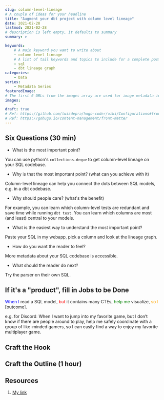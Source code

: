```yaml
---
slug: column-level-lineage
# A couple of ideas for your headline
title: "Augment your dbt project with column level lineage"
date: 2021-02-28
lastmod: 2021-02-28
# description is left empty, it defaults to summary
summary: >

keywords:
    # A main keyword you want to write about
    - column level lineage
    # A list of tail keywords and topics to include for a complete post
    - sql
    - dbt lineage graph
categories:
    - Data
series:
    - Metadata Series
featuredImage:
# The first 6 URLs from the images array are used for image metadata in the OpenGraph internal hugo template
images:
    -
draft: true
# Ref: https://github.com/luizdepra/hugo-coder/wiki/Configurations#front-matter
# Ref: https://gohugo.io/content-management/front-matter
---
```


<!--
Checklist before publication
- Review Headlines: Talk benefits, not details. Keep it short
- Review Content skimming: Break it down with bullet points, bolding, spacing
- Review Story: do I have a beginning, a middle, and end? do I tell my emotions?
e.g. storyline of a side project: life before the solution / my approach to solving it / complications I faced / end results / what woul I do differently
-->

## Six Questions (30 min)

- What is the most important point?

You can use python's `collections.deque` to get
column-level lineage on your SQL codebase.

- Why is that the most important point? (what can you achieve with it)

Column-level lineage can help you connect the
dots between SQL models, e.g. in a dbt codebase.

- Why should people care? (what's the benefit)

For example, you can learn which column-level
tests are redundant and save time while running
`dbt test`.
You can learn which columns are most (and least)
central to your models.

- What is the easiest way to understand the most important point?

Paste your SQL in my webapp, pick a column
and look at the lineage graph.

- How do you want the reader to feel?

More metadata about your SQL codebase is
accessible.

- What should the reader do next?

Try the parser on their own SQL.

## If it's a "product", fill in Jobs to be Done

<span style="color:blue">When I</span> read a SQL model,
<span style="color:red">but</span> it contains many CTEs,
<span style="color:green">help me</span> visualize,
<span style="color:orange">so I</span> [outcome].

e.g. for Discord: When I want to jump into my favorite game, but I don’t know if there are people around to play, help me safely coordinate with a group of like-minded gamers, so I can easily find a way to enjoy my favorite multiplayer game.

## Craft the Hook

## Craft the Outline (1 hour)
<!-- bullet points or headlines and subheadlines -->

## Resources

<!-- A list of external sites you can link to -->
1. [My link](url)
